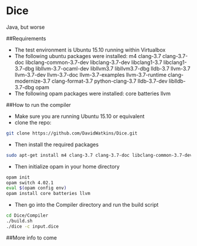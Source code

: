 # Dice
Java, but worse

##Requirements
- The test environment is Ubuntu 15.10 running within Virtualbox
- The following ubuntu packages were installed:
  m4 clang-3.7 clang-3.7-doc libclang-common-3.7-dev libclang-3.7-dev libclang1-3.7 libclang1-3.7-dbg libllvm-3.7-ocaml-dev libllvm3.7 libllvm3.7-dbg lldb-3.7 llvm-3.7 llvm-3.7-dev llvm-3.7-doc llvm-3.7-examples llvm-3.7-runtime clang-modernize-3.7 clang-format-3.7 python-clang-3.7 lldb-3.7-dev liblldb-3.7-dbg opam
- The following opam packages were installed:
  core batteries llvm


##How to run the compiler
- Make sure you are running Ubuntu 15.10 or equivalent
- clone the repo:
```bash
git clone https://github.com/DavidWatkins/Dice.git
```
- Then install the required packages
```bash
sudo apt-get install m4 clang-3.7 clang-3.7-doc libclang-common-3.7-dev libclang-3.7-dev libclang1-3.7 libclang1-3.7-dbg libllvm-3.7-ocaml-dev libllvm3.7 libllvm3.7-dbg lldb-3.7 llvm-3.7 llvm-3.7-dev llvm-3.7-doc llvm-3.7-examples llvm-3.7-runtime clang-modernize-3.7 clang-format-3.7 python-clang-3.7 lldb-3.7-dev liblldb-3.7-dbg opam
```
- Then initialize opam in your home directory
```bash
opam init
opam switch 4.02.1
eval $(opam config env)
opam install core batteries llvm
```
- Then go into the Compiler directory and run the build script
```bash
cd Dice/Compiler
./build.sh
./dice -c input.dice
```

##More info to come